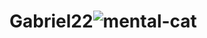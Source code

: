 # Gabriel22![mental-cat](https://github.com/NLZ0N/Gabriel22/assets/143846035/0a04b144-2ffd-4572-a65d-dd4e4ed95700)
